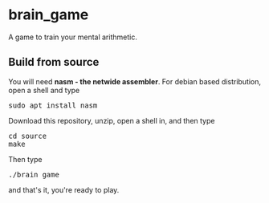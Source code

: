 # brain_game
A game to train your mental arithmetic.

<h2>Build from source</h2>
You will need <b>nasm - the netwide assembler</b>.
For debian based distribution, open a shell and type <pre>sudo apt install nasm</pre>
Download this repository, unzip, open a shell in, and then type <pre>cd source<br>make</pre>
Then type <pre>./brain_game</pre>and that's it, you're ready to play.
